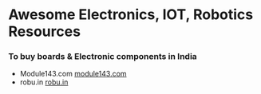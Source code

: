 # Awesome Electronics, IOT, Robotics Resources


### To buy boards & Electronic components in India

* Module143.com [module143.com](https://module143.com)
* robu.in [robu.in](https://robu.in)